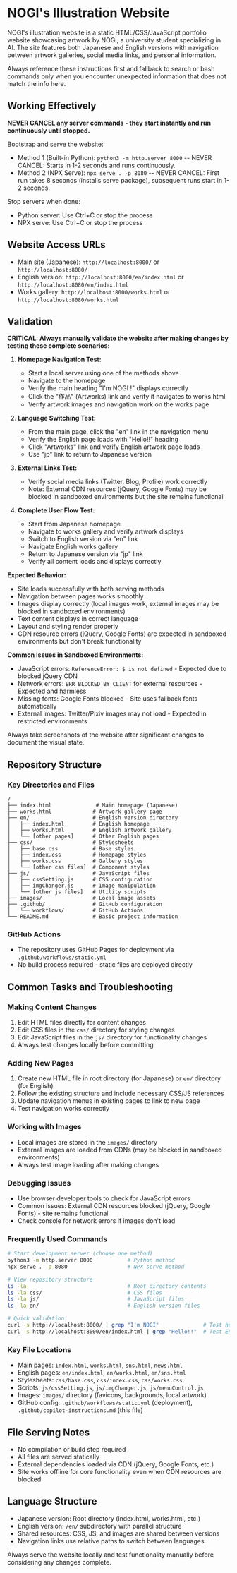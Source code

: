 # NOGI's Illustration Website

NOGI's illustration website is a static HTML/CSS/JavaScript portfolio website showcasing artwork by NOGI, a university student specializing in AI. The site features both Japanese and English versions with navigation between artwork galleries, social media links, and personal information.

Always reference these instructions first and fallback to search or bash commands only when you encounter unexpected information that does not match the info here.

## Working Effectively

**NEVER CANCEL any server commands - they start instantly and run continuously until stopped.**

Bootstrap and serve the website:
- Method 1 (Built-in Python): `python3 -m http.server 8000` -- NEVER CANCEL: Starts in 1-2 seconds and runs continuously.
- Method 2 (NPX Serve): `npx serve . -p 8080` -- NEVER CANCEL: First run takes 8 seconds (installs serve package), subsequent runs start in 1-2 seconds.

Stop servers when done:
- Python server: Use Ctrl+C or stop the process
- NPX serve: Use Ctrl+C or stop the process

## Website Access URLs
- Main site (Japanese): `http://localhost:8000/` or `http://localhost:8080/`
- English version: `http://localhost:8000/en/index.html` or `http://localhost:8080/en/index.html`
- Works gallery: `http://localhost:8000/works.html` or `http://localhost:8080/works.html`

## Validation

**CRITICAL: Always manually validate the website after making changes by testing these complete scenarios:**

1. **Homepage Navigation Test:**
   - Start a local server using one of the methods above
   - Navigate to the homepage
   - Verify the main heading "I'm NOGI !" displays correctly
   - Click the "作品" (Artworks) link and verify it navigates to works.html
   - Verify artwork images and navigation work on the works page

2. **Language Switching Test:**
   - From the main page, click the "en" link in the navigation menu
   - Verify the English page loads with "Hello!!" heading
   - Click "Artworks" link and verify English artwork page loads
   - Use "jp" link to return to Japanese version

3. **External Links Test:**
   - Verify social media links (Twitter, Blog, Profile) work correctly
   - Note: External CDN resources (jQuery, Google Fonts) may be blocked in sandboxed environments but the site remains functional

4. **Complete User Flow Test:**
   - Start from Japanese homepage
   - Navigate to works gallery and verify artwork displays
   - Switch to English version via "en" link
   - Navigate English works gallery
   - Return to Japanese version via "jp" link
   - Verify all content loads and displays correctly

**Expected Behavior:**
- Site loads successfully with both serving methods
- Navigation between pages works smoothly  
- Images display correctly (local images work, external images may be blocked in sandboxed environments)
- Text content displays in correct language
- Layout and styling render properly
- CDN resource errors (jQuery, Google Fonts) are expected in sandboxed environments but don't break functionality

**Common Issues in Sandboxed Environments:**
- JavaScript errors: `ReferenceError: $ is not defined` - Expected due to blocked jQuery CDN
- Network errors: `ERR_BLOCKED_BY_CLIENT` for external resources - Expected and harmless
- Missing fonts: Google Fonts blocked - Site uses fallback fonts automatically
- External images: Twitter/Pixiv images may not load - Expected in restricted environments

Always take screenshots of the website after significant changes to document the visual state.

## Repository Structure

### Key Directories and Files
```
/
├── index.html              # Main homepage (Japanese)
├── works.html             # Artwork gallery page
├── en/                    # English version directory
│   ├── index.html         # English homepage
│   ├── works.html         # English artwork gallery
│   └── [other pages]      # Other English pages
├── css/                   # Stylesheets
│   ├── base.css           # Base styles
│   ├── index.css          # Homepage styles
│   ├── works.css          # Gallery styles
│   └── [other css files]  # Component styles
├── js/                    # JavaScript files
│   ├── cssSetting.js      # CSS configuration
│   ├── imgChanger.js      # Image manipulation
│   └── [other js files]   # Utility scripts
├── images/                # Local image assets
├── .github/               # GitHub configuration
│   └── workflows/         # GitHub Actions
└── README.md              # Basic project information
```

### GitHub Actions
- The repository uses GitHub Pages for deployment via `.github/workflows/static.yml`
- No build process required - static files are deployed directly

## Common Tasks and Troubleshooting

### Making Content Changes
1. Edit HTML files directly for content changes
2. Edit CSS files in the `css/` directory for styling changes
3. Edit JavaScript files in the `js/` directory for functionality changes
4. Always test changes locally before committing

### Adding New Pages
1. Create new HTML file in root directory (for Japanese) or `en/` directory (for English)
2. Follow the existing structure and include necessary CSS/JS references
3. Update navigation menus in existing pages to link to new page
4. Test navigation works correctly

### Working with Images
- Local images are stored in the `images/` directory
- External images are loaded from CDNs (may be blocked in sandboxed environments)
- Always test image loading after making changes

### Debugging Issues
- Use browser developer tools to check for JavaScript errors
- Common issues: External CDN resources blocked (jQuery, Google Fonts) - site remains functional
- Check console for network errors if images don't load

### Frequently Used Commands
```bash
# Start development server (choose one method)
python3 -m http.server 8000           # Python method
npx serve . -p 8080                   # NPX serve method

# View repository structure
ls -la                                # Root directory contents
ls -la css/                           # CSS files
ls -la js/                            # JavaScript files
ls -la en/                            # English version files

# Quick validation
curl -s http://localhost:8000/ | grep "I'm NOGI"              # Test homepage loads
curl -s http://localhost:8000/en/index.html | grep "Hello!!"  # Test English page
```

### Key File Locations
- Main pages: `index.html`, `works.html`, `sns.html`, `news.html`
- English pages: `en/index.html`, `en/works.html`, `en/sns.html`
- Stylesheets: `css/base.css`, `css/index.css`, `css/works.css`
- Scripts: `js/cssSetting.js`, `js/imgChanger.js`, `js/menuControl.js`
- Images: `images/` directory (favicons, backgrounds, local artwork)
- GitHub config: `.github/workflows/static.yml` (deployment), `.github/copilot-instructions.md` (this file)

## File Serving Notes
- No compilation or build step required
- All files are served statically
- External dependencies loaded via CDN (jQuery, Google Fonts, etc.)
- Site works offline for core functionality even when CDN resources are blocked

## Language Structure
- Japanese version: Root directory (index.html, works.html, etc.)
- English version: `/en/` subdirectory with parallel structure
- Shared resources: CSS, JS, and images are shared between versions
- Navigation links use relative paths to switch between languages

Always serve the website locally and test functionality manually before considering any changes complete.